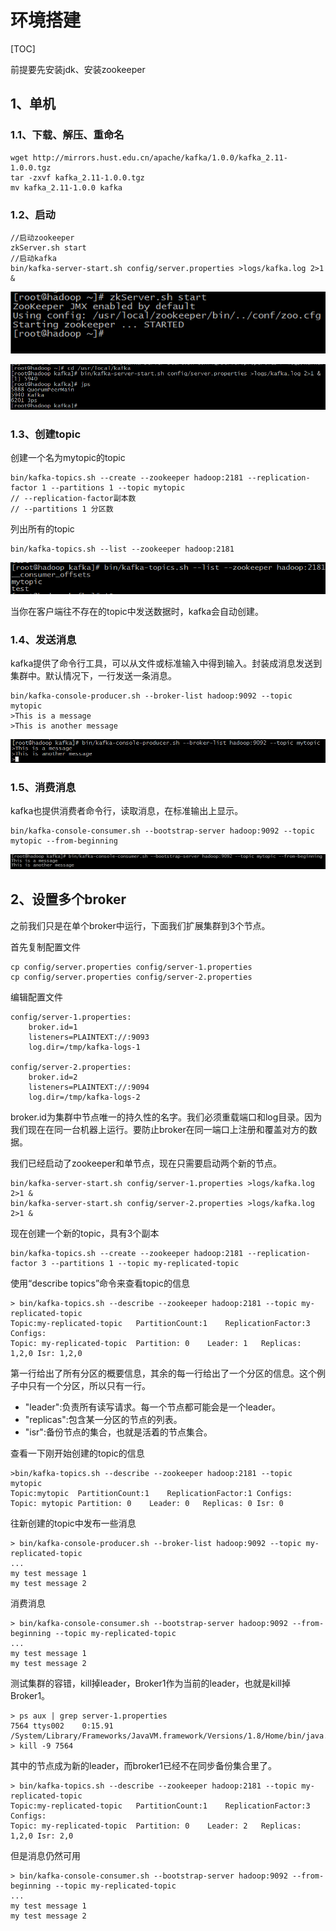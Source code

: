 # 环境搭建

[TOC]

前提要先安装jdk、安装zookeeper

## 1、单机

### 1.1、下载、解压、重命名

	wget http://mirrors.hust.edu.cn/apache/kafka/1.0.0/kafka_2.11-1.0.0.tgz
	tar -zxvf kafka_2.11-1.0.0.tgz
	mv kafka_2.11-1.0.0 kafka

### 1.2、启动

	//启动zookeeper
	zkServer.sh start
	//启动kafka
	bin/kafka-server-start.sh config/server.properties >logs/kafka.log 2>1 &

![kafka02](./image/kafka02.png)

![kafka03](./image/kafka03.png)

### 1.3、创建topic

创建一个名为mytopic的topic

	bin/kafka-topics.sh --create --zookeeper hadoop:2181 --replication-factor 1 --partitions 1 --topic mytopic
	// --replication-factor副本数
    // --partitions 1 分区数

列出所有的topic

	bin/kafka-topics.sh --list --zookeeper hadoop:2181

![kafka04](./image/kafka04.png)

当你在客户端往不存在的topic中发送数据时，kafka会自动创建。

### 1.4、发送消息

kafka提供了命令行工具，可以从文件或标准输入中得到输入。封装成消息发送到集群中。默认情况下，一行发送一条消息。

	bin/kafka-console-producer.sh --broker-list hadoop:9092 --topic mytopic
	>This is a message
	>This is another message

![kafka05](./image/kafka05.png)

### 1.5、消费消息

kafka也提供消费者命令行，读取消息，在标准输出上显示。

	bin/kafka-console-consumer.sh --bootstrap-server hadoop:9092 --topic mytopic --from-beginning

![kafka06](./image/kafka06.png)

## 2、设置多个broker

之前我们只是在单个broker中运行，下面我们扩展集群到3个节点。

首先复制配置文件

	cp config/server.properties config/server-1.properties
    cp config/server.properties config/server-2.properties

编辑配置文件

	config/server-1.properties:
	    broker.id=1
	    listeners=PLAINTEXT://:9093
	    log.dir=/tmp/kafka-logs-1
 
	config/server-2.properties:
	    broker.id=2
	    listeners=PLAINTEXT://:9094
	    log.dir=/tmp/kafka-logs-2

broker.id为集群中节点唯一的持久性的名字。我们必须重载端口和log目录。因为我们现在在同一台机器上运行。要防止broker在同一端口上注册和覆盖对方的数据。

我们已经启动了zookeeper和单节点，现在只需要启动两个新的节点。

	bin/kafka-server-start.sh config/server-1.properties >logs/kafka.log 2>1 &
    bin/kafka-server-start.sh config/server-2.properties >logs/kafka.log 2>1 &

现在创建一个新的topic，具有3个副本

	bin/kafka-topics.sh --create --zookeeper hadoop:2181 --replication-factor 3 --partitions 1 --topic my-replicated-topic

使用“describe topics”命令来查看topic的信息

	> bin/kafka-topics.sh --describe --zookeeper hadoop:2181 --topic my-replicated-topic
	Topic:my-replicated-topic   PartitionCount:1    ReplicationFactor:3 Configs:
    Topic: my-replicated-topic  Partition: 0    Leader: 1   Replicas: 1,2,0 Isr: 1,2,0

第一行给出了所有分区的概要信息，其余的每一行给出了一个分区的信息。这个例子中只有一个分区，所以只有一行。

* "leader":负责所有读写请求。每一个节点都可能会是一个leader。
* "replicas":包含某一分区的节点的列表。
* "isr":备份节点的集合，也就是活着的节点集合。

查看一下刚开始创建的topic的信息

	>bin/kafka-topics.sh --describe --zookeeper hadoop:2181 --topic mytopic
	Topic:mytopic  PartitionCount:1    ReplicationFactor:1 Configs:
    Topic: mytopic Partition: 0    Leader: 0   Replicas: 0 Isr: 0

往新创建的topic中发布一些消息

	> bin/kafka-console-producer.sh --broker-list hadoop:9092 --topic my-replicated-topic
	...
	my test message 1
	my test message 2

消费消息

	> bin/kafka-console-consumer.sh --bootstrap-server hadoop:9092 --from-beginning --topic my-replicated-topic
	...
	my test message 1
	my test message 2

测试集群的容错，kill掉leader，Broker1作为当前的leader，也就是kill掉Broker1。

	> ps aux | grep server-1.properties
	7564 ttys002    0:15.91 /System/Library/Frameworks/JavaVM.framework/Versions/1.8/Home/bin/java...
	> kill -9 7564

其中的节点成为新的leader，而broker1已经不在同步备份集合里了。 

	> bin/kafka-topics.sh --describe --zookeeper hadoop:2181 --topic my-replicated-topic
	Topic:my-replicated-topic   PartitionCount:1    ReplicationFactor:3 Configs:
    Topic: my-replicated-topic  Partition: 0    Leader: 2   Replicas: 1,2,0 Isr: 2,0

但是消息仍然可用

	> bin/kafka-console-consumer.sh --bootstrap-server hadoop:9092 --from-beginning --topic my-replicated-topic
	...
	my test message 1
	my test message 2
